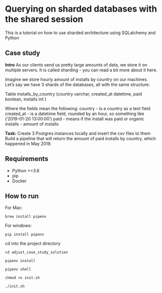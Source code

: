 # Querying on sharded databases with the shared session
This is a tutorial on how to use sharded architecture using SQLalchemy and Python

## Case study
**Intro**
As our clients send us pretty large amounts of data, we store it on multiple servers. It is called sharding - you can read a bit more about it here.

Imagine we store hourly amount of installs by country on our machines.
Let’s say we have 3 shards of the databases, all with the same structure:

Table installs_by_country
(country varchar,
created_at datetime,
paid boolean,
installs int
)

Where the fields mean the following:
country - is a country as a text field
created_at - is a datetime field, rounded by an hour, so something like (‘2019-01-20 13:00:00’)
paid - means if the install was paid or organic
installs - amount of installs

**Task:**
Create 3 Postgres instances locally and insert the csv files to them
Build a pipeline that will return the amount of paid installs by country, which happened in May 2019.

## Requirements
- Python >=3.6
- pip
- Docker


## How to run

For Mac:
```
brew install pipenv

```
For windows:
```
pip install pipenv
```
cd into the project directory
```
cd adjust_case_study_solution
```

```
pipenv install

pipenv shell

chmod +x init.sh

./init.sh

```
